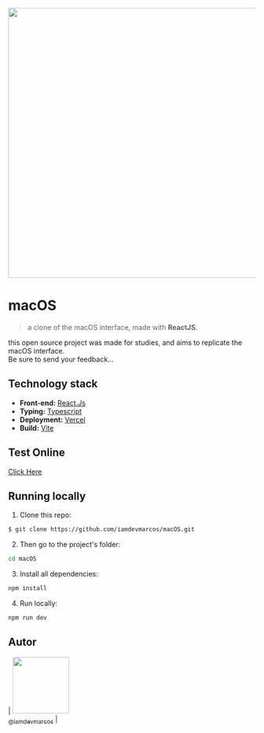 <p align="center">
  <a href="https://macos-iamdevmarcos.vercel.app/" target="_blank">
    <img src="./public/assets/Project.gif" width="550">
  </a>
</p>

# macOS

> a clone of the macOS interface, made with **ReactJS**.

this open source project was made for studies, and aims to replicate the macOS interface. <br />
Be sure to send your feedback...

## Technology stack

- **Front-end:** [React.Js](https://reactjs.org/)
- **Typing:** [Typescript](https://www.typescriptlang.org/)
- **Deployment:** [Vercel](https://vercel.com/)
- **Build:** [Vite](https://vitejs.dev/)

## Test Online

[Click Here](https://macos-iamdevmarcos.vercel.app/)

## Running locally

1. Clone this repo:

```sh
$ git clone https://github.com/iamdevmarcos/macOS.git
```

2. Then go to the project's folder:

```sh
cd macOS
```

3. Install all dependencies:

```sh
npm install
```

4. Run locally:

```sh
npm run dev
```

## Autor

| [<img src="https://avatars.githubusercontent.com/u/92524722?v=4" width=115><br><sub>@iamdevmarcos</sub>](https://github.com/iamdevmarcos) |
